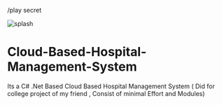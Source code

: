 /play secret

![splash](https://cloud.githubusercontent.com/assets/4546714/7214517/292db898-e5cd-11e4-9776-8938626ec7b5.png)

# Cloud-Based-Hospital-Management-System
Its a C# .Net Based Cloud Based Hospital Management System ( Did for college project of my friend , Consist of minimal Effort and Modules)
